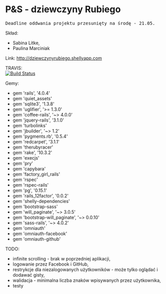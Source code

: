 P&S - dziewczyny Rubiego
=======

<pre>Deadline oddwania projektu przesunięty na środę - 21.05. </pre>

Skład:
- Sabina Litke,
- Paulina Marciniak


Link:
http://dziewczynyrubiego.shellyapp.com


TRAVIS:  
[![Build Status](https://travis-ci.org/MPaulina/AplikacjaASI.svg?branch=master)](https://travis-ci.org/MPaulina/AplikacjaASI)

Gemy: 
- gem 'rails', '4.0.4'
- gem 'quiet_assets'
- gem 'sqlite3', '1.3.8'
- gem 'uglifier', '>= 1.3.0'
- gem 'coffee-rails', '~> 4.0.0'
- gem 'jquery-rails', '3.1.0'
- gem 'turbolinks'
- gem 'jbuilder', '~> 1.2'
- gem 'pygments.rb', '0.5.4'
- gem 'redcarpet', '3.1.1'
- gem 'therubyracer'
- gem 'rake', '10.3.2'
- gem 'execjs'
- gem 'pry'
- gem 'capybara'
- gem 'factory_girl_rails'
- gem 'rspec'
- gem 'rspec-rails'
- gem 'pg', '0.15.1'
- gem 'rails_12factor', '0.0.2'
- gem 'shelly-dependencies'
- gem 'bootstrap-sass'
- gem 'will_paginate', '~> 3.0.5'
- gem 'bootstrap-will_paginate', '~> 0.0.10'
- gem 'sass-rails', '~> 4.0.2'
- gem 'omniauth'
- gem 'omniauth-facebook'
- gem 'omniauth-github'


TODO:
- infinite scrolling - brak w poprzedniej aplikacji,
- logowanie przez Facebook i GitHub,
- restrykcje dla niezalogowanych użytkowników - może tylko oglądać i dodawać gisty,
- walidacja - minimalna liczba znaków wpisywanych przez użytkownika,
- testy

